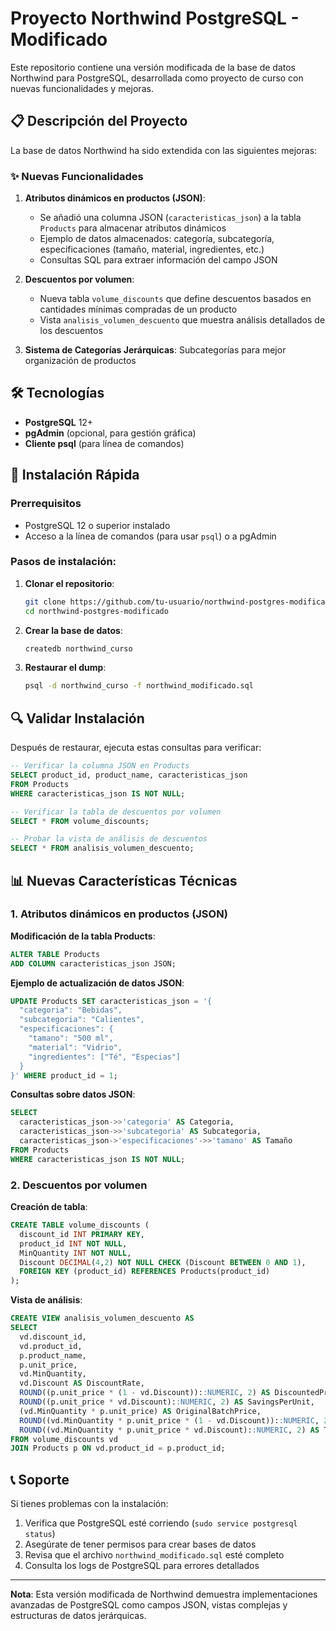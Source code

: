 # Proyecto Northwind PostgreSQL - Modificado

Este repositorio contiene una versión modificada de la base de datos Northwind para PostgreSQL, desarrollada como proyecto de curso con nuevas funcionalidades y mejoras.

## 📋 Descripción del Proyecto

La base de datos Northwind ha sido extendida con las siguientes mejoras:

### ✨ Nuevas Funcionalidades

1. **Atributos dinámicos en productos (JSON)**: 
   - Se añadió una columna JSON (`caracteristicas_json`) a la tabla `Products` para almacenar atributos dinámicos
   - Ejemplo de datos almacenados: categoría, subcategoría, especificaciones (tamaño, material, ingredientes, etc.)
   - Consultas SQL para extraer información del campo JSON

2. **Descuentos por volumen**:
   - Nueva tabla `volume_discounts` que define descuentos basados en cantidades mínimas compradas de un producto
   - Vista `analisis_volumen_descuento` que muestra análisis detallados de los descuentos

3. **Sistema de Categorías Jerárquicas**: Subcategorías para mejor organización de productos

## 🛠️ Tecnologías

- **PostgreSQL** 12+ 
- **pgAdmin** (opcional, para gestión gráfica)
- **Cliente psql** (para línea de comandos)

## 🚀 Instalación Rápida

### Prerrequisitos
- PostgreSQL 12 o superior instalado
- Acceso a la línea de comandos (para usar `psql`) o a pgAdmin

### Pasos de instalación:

1. **Clonar el repositorio**:
   ```bash
   git clone https://github.com/tu-usuario/northwind-postgres-modificado.git
   cd northwind-postgres-modificado
   ```

2. **Crear la base de datos**:
   ```bash
   createdb northwind_curso
   ```

3. **Restaurar el dump**:
   ```bash
   psql -d northwind_curso -f northwind_modificado.sql
   ```

## 🔍 Validar Instalación

Después de restaurar, ejecuta estas consultas para verificar:

```sql
-- Verificar la columna JSON en Products
SELECT product_id, product_name, caracteristicas_json 
FROM Products 
WHERE caracteristicas_json IS NOT NULL;

-- Verificar la tabla de descuentos por volumen
SELECT * FROM volume_discounts;

-- Probar la vista de análisis de descuentos
SELECT * FROM analisis_volumen_descuento;
```

## 📊 Nuevas Características Técnicas

### 1. Atributos dinámicos en productos (JSON)

**Modificación de la tabla Products**:
```sql
ALTER TABLE Products
ADD COLUMN caracteristicas_json JSON;
```

**Ejemplo de actualización de datos JSON**:
```sql
UPDATE Products SET caracteristicas_json = '{
  "categoria": "Bebidas",
  "subcategoria": "Calientes",
  "especificaciones": {
    "tamano": "500 ml",
    "material": "Vidrio",
    "ingredientes": ["Té", "Especias"]
  }
}' WHERE product_id = 1;
```

**Consultas sobre datos JSON**:
```sql
SELECT 
  caracteristicas_json->>'categoria' AS Categoria,
  caracteristicas_json->>'subcategoria' AS Subcategoria,
  caracteristicas_json->'especificaciones'->>'tamano' AS Tamaño
FROM Products
WHERE caracteristicas_json IS NOT NULL;
```

### 2. Descuentos por volumen

**Creación de tabla**:
```sql
CREATE TABLE volume_discounts (
  discount_id INT PRIMARY KEY,
  product_id INT NOT NULL,
  MinQuantity INT NOT NULL,
  Discount DECIMAL(4,2) NOT NULL CHECK (Discount BETWEEN 0 AND 1),
  FOREIGN KEY (product_id) REFERENCES Products(product_id)
);
```

**Vista de análisis**:
```sql
CREATE VIEW analisis_volumen_descuento AS
SELECT
  vd.discount_id,
  vd.product_id,
  p.product_name,
  p.unit_price,
  vd.MinQuantity,
  vd.Discount AS DiscountRate,
  ROUND((p.unit_price * (1 - vd.Discount))::NUMERIC, 2) AS DiscountedPrice,
  ROUND((p.unit_price * vd.Discount)::NUMERIC, 2) AS SavingsPerUnit,
  (vd.MinQuantity * p.unit_price) AS OriginalBatchPrice,
  ROUND((vd.MinQuantity * p.unit_price * (1 - vd.Discount))::NUMERIC, 2) AS DiscountedBatchPrice,
  ROUND((vd.MinQuantity * p.unit_price * vd.Discount)::NUMERIC, 2) AS TotalSavings
FROM volume_discounts vd
JOIN Products p ON vd.product_id = p.product_id;
```

## 📞 Soporte

Si tienes problemas con la instalación:
1. Verifica que PostgreSQL esté corriendo (`sudo service postgresql status`)
2. Asegúrate de tener permisos para crear bases de datos
3. Revisa que el archivo `northwind_modificado.sql` esté completo
4. Consulta los logs de PostgreSQL para errores detallados

---

**Nota**: Esta versión modificada de Northwind demuestra implementaciones avanzadas de PostgreSQL como campos JSON, vistas complejas y estructuras de datos jerárquicas.

